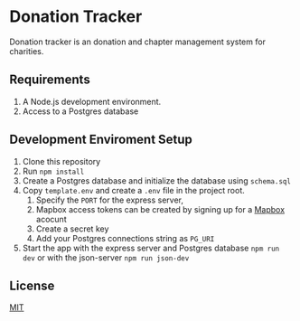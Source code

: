 # Donation Tracker
Donation tracker is an donation and chapter management system for charities.

## Requirements
1. A Node.js development environment.
2. Access to a Postgres database
## Development Enviroment Setup
1. Clone this repository
2. Run `npm install`
3. Create a Postgres database and initialize the database using `schema.sql`
4. Copy `template.env` and create a `.env` file in the project root. 
    1. Specify the `PORT` for the express server, 
    2. Mapbox access tokens can be created by signing up for a [Mapbox](https://www.mapbox.com/) acocunt
    3. Create a secret key
    4. Add your Postgres connections string as `PG_URI`
5. Start the app with the express server and Postgres database `npm run dev` or with the json-server `npm run json-dev`
## License
[MIT](https://choosealicense.com/licenses/mit/)
